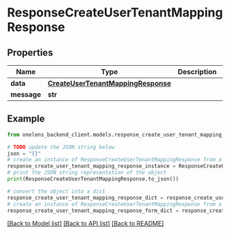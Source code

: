 # ResponseCreateUserTenantMappingResponse


## Properties

Name | Type | Description | Notes
------------ | ------------- | ------------- | -------------
**data** | [**CreateUserTenantMappingResponse**](CreateUserTenantMappingResponse.md) |  | 
**message** | **str** |  | [optional] 

## Example

```python
from onelens_backend_client.models.response_create_user_tenant_mapping_response import ResponseCreateUserTenantMappingResponse

# TODO update the JSON string below
json = "{}"
# create an instance of ResponseCreateUserTenantMappingResponse from a JSON string
response_create_user_tenant_mapping_response_instance = ResponseCreateUserTenantMappingResponse.from_json(json)
# print the JSON string representation of the object
print(ResponseCreateUserTenantMappingResponse.to_json())

# convert the object into a dict
response_create_user_tenant_mapping_response_dict = response_create_user_tenant_mapping_response_instance.to_dict()
# create an instance of ResponseCreateUserTenantMappingResponse from a dict
response_create_user_tenant_mapping_response_form_dict = response_create_user_tenant_mapping_response.from_dict(response_create_user_tenant_mapping_response_dict)
```
[[Back to Model list]](../README.md#documentation-for-models) [[Back to API list]](../README.md#documentation-for-api-endpoints) [[Back to README]](../README.md)


